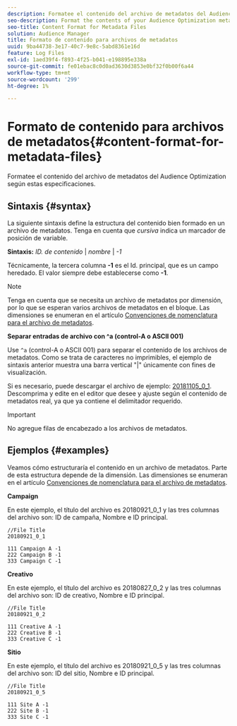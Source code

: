 ```yaml
---
description: Formatee el contenido del archivo de metadatos del Audience Optimization según estas especificaciones.
seo-description: Format the contents of your Audience Optimization metadata file according to these specifications.
seo-title: Content Format for Metadata Files
solution: Audience Manager
title: Formato de contenido para archivos de metadatos
uuid: 9ba44738-3e17-40c7-9e8c-5abd8361e16d
feature: Log Files
exl-id: 1aed39f4-f893-4f25-b041-e198895e338a
source-git-commit: fe01ebac8c0d0ad3630d3853e0bf32f0b00f6a44
workflow-type: tm+mt
source-wordcount: '299'
ht-degree: 1%

---
```


# Formato de contenido para archivos de metadatos{#content-format-for-metadata-files}

Formatee el contenido del archivo de metadatos del Audience Optimization según estas especificaciones.

## Sintaxis {#syntax}

La siguiente sintaxis define la estructura del contenido bien formado en un archivo de metadatos. Tenga en cuenta que *cursiva* indica un marcador de posición de variable.

**Sintaxis:** *ID. de contenido* | *nombre* | *-1*

<!--In the contents syntax, you'll notice a parent ID variable. Don't confuse it with the parent ID used in the [metadata file name](../../../reporting/audience-optimization-reports/metadata-files-intro/metadata-file-names.md). These 2 variables seem similar, but they represent different things. In the file name, the parent ID corresponds to a category like "campaign" (ID 1), "placement" (ID 3), or "tactic" (ID 9), etc. In the file body:-->

Técnicamente, la tercera columna **-1** es el Id. principal, que es un campo heredado. El valor siempre debe establecerse como **-1**.

>[!NOTE]
>
>Tenga en cuenta que se necesita un archivo de metadatos por dimensión, por lo que se esperan varios archivos de metadatos en el bloque. Las dimensiones se enumeran en el artículo [Convenciones de nomenclatura para el archivo de metadatos](../../../reporting/audience-optimization-reports/metadata-files-intro/metadata-file-names.md#child-dimension).

**Separar entradas de archivo con ^a (control-A o ASCII 001)**

Use `^a` (control-A o ASCII 001) para separar el contenido de los archivos de metadatos. Como se trata de caracteres no imprimibles, el ejemplo de sintaxis anterior muestra una barra vertical &quot;|&quot; únicamente con fines de visualización.

Si es necesario, puede descargar el archivo de ejemplo: [20181105_0_1](assets/20181105_0_1.zip). Descomprima y edite en el editor que desee y ajuste según el contenido de metadatos real, ya que ya contiene el delimitador requerido.

>[!IMPORTANT]
>
>No agregue filas de encabezado a los archivos de metadatos.

## Ejemplos {#examples}

Veamos cómo estructuraría el contenido en un archivo de metadatos. Parte de esta estructura depende de la dimensión. Las dimensiones se enumeran en el artículo [Convenciones de nomenclatura para el archivo de metadatos](../../../reporting/audience-optimization-reports/metadata-files-intro/metadata-file-names.md#child-dimension).

**Campaign**

En este ejemplo, el título del archivo es 20180921_0_1 y las tres columnas del archivo son: ID de campaña, Nombre e ID principal.

<!--Let's say you want to populate the creative drop down menu with creative names from a particular campaign. In this case, your metadata file name would include ID 1 (campaign) and ID 2 (creative). Following the content syntax, your metadata file would contain the creative ID, creative name, and actual campaign ID.-->

```
//File Title
20180921_0_1

111 Campaign A -1
222 Campaign B -1
333 Campaign C -1
```

**Creativo**

En este ejemplo, el título del archivo es 20180827_0_2 y las tres columnas del archivo son: ID de creativo, Nombre e ID principal.

```
//File Title
20180921_0_2

111 Creative A -1
222 Creative B -1
333 Creative C -1
```

**Sitio**

En este ejemplo, el título del archivo es 20180921_0_5 y las tres columnas del archivo son: ID del sitio, Nombre e ID principal.

```
//File Title
20180921_0_5

111 Site A -1
222 Site B -1
333 Site C -1
```
